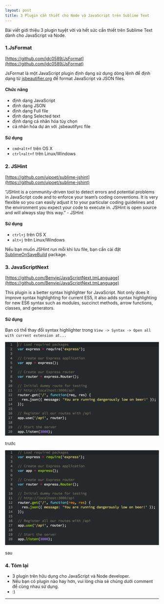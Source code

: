 ```yaml
---
layout: post
title: 3 Plugin cần thiết cho Node và JavaScript trên Sublime Text
---
```

Bài viết giới thiệu 3 plugin tuyệt vời và hết sức cần thiết trên Sublime Text dành cho JavaScript và Node.

### 1.JsFormat

[https://github.com/jdc0589/JsFormat](https://github.com/jdc0589/JsFormat)

JsFormat là một JavaScript plugin định dạng sử dụng dòng lệnh để định dạng từ [jsbeautifier.org](jsbeautifier.org) để format JavaScript và JSON files.

#### Chức năng
- định dạng JavaScript
- định dạng JSON
- định dạng Full file
- định dạng Selected text
- định dạng cá nhân hóa tùy chọn
- cá nhân hóa dự án với .jsbeautifyrc file

#### Sử dụng 
- `cmd+alt+f` trên OS X
- `ctrl+alt+f` trên Linux/Windows

### 2. JSHint

[https://github.com/uipoet/sublime-jshint](https://github.com/uipoet/sublime-jshint)

“JSHint is a community-driven tool to detect errors and potential problems in JavaScript code and to enforce your team’s coding conventions. It is very flexible so you can easily adjust it to your particular coding guidelines and the environment you expect your code to execute in. JSHint is open source and will always stay this way.” - JSHint

#### Sử dụng 
- `ctrl+j` trên OS X
- `alt+j` trên Linux/Windows

Nếu bạn muốn JSHint run mỗi khi lưu file, bạn cần cài đặt [SublimeOnSaveBuild](https://github.com/alexnj/SublimeOnSaveBuild) package.

### 3. JavaScriptNext

[https://github.com/Benvie/JavaScriptNext.tmLanguage](https://github.com/Benvie/JavaScriptNext.tmLanguage)

This plugin is a better syntax highlighter for JavaScript. Not only does it improve syntax highlighting for current ES5, it also adds syntax highlighting for new ES6 syntax such as modules, succinct methods, arrow functions, classes, and generators.

#### Sử dụng 
Bạn có thể thay đổi syntax highlighter trong `View -> Syntax -> Open all with current extension at...` 

![](/images/jssyntax.png)

trước 

![](/images/jsnextsyntax.png)

sau

### 4. Tóm lại

- 3 plugin trên hữu dụng cho JavaScript và Node developer. 
- Nếu bạn có plugin nào hay hơn, vui lòng chia sẻ chúng dưới comment để cùng nhau sử dụng.
- :)

---


